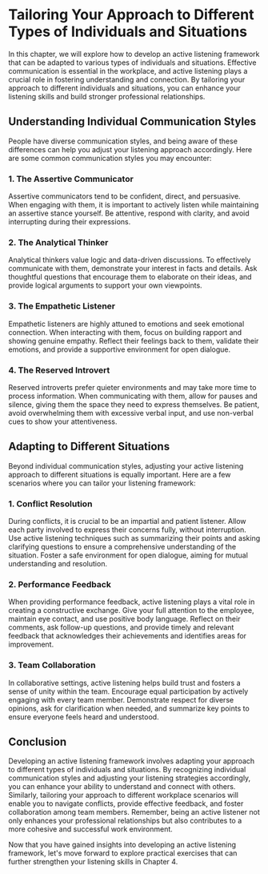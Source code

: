 Tailoring Your Approach to Different Types of Individuals and Situations
=============================================================================================================================

In this chapter, we will explore how to develop an active listening framework that can be adapted to various types of individuals and situations. Effective communication is essential in the workplace, and active listening plays a crucial role in fostering understanding and connection. By tailoring your approach to different individuals and situations, you can enhance your listening skills and build stronger professional relationships.

Understanding Individual Communication Styles
---------------------------------------------

People have diverse communication styles, and being aware of these differences can help you adjust your listening approach accordingly. Here are some common communication styles you may encounter:

### 1. The Assertive Communicator

Assertive communicators tend to be confident, direct, and persuasive. When engaging with them, it is important to actively listen while maintaining an assertive stance yourself. Be attentive, respond with clarity, and avoid interrupting during their expressions.

### 2. The Analytical Thinker

Analytical thinkers value logic and data-driven discussions. To effectively communicate with them, demonstrate your interest in facts and details. Ask thoughtful questions that encourage them to elaborate on their ideas, and provide logical arguments to support your own viewpoints.

### 3. The Empathetic Listener

Empathetic listeners are highly attuned to emotions and seek emotional connection. When interacting with them, focus on building rapport and showing genuine empathy. Reflect their feelings back to them, validate their emotions, and provide a supportive environment for open dialogue.

### 4. The Reserved Introvert

Reserved introverts prefer quieter environments and may take more time to process information. When communicating with them, allow for pauses and silence, giving them the space they need to express themselves. Be patient, avoid overwhelming them with excessive verbal input, and use non-verbal cues to show your attentiveness.

Adapting to Different Situations
--------------------------------

Beyond individual communication styles, adjusting your active listening approach to different situations is equally important. Here are a few scenarios where you can tailor your listening framework:

### 1. Conflict Resolution

During conflicts, it is crucial to be an impartial and patient listener. Allow each party involved to express their concerns fully, without interruption. Use active listening techniques such as summarizing their points and asking clarifying questions to ensure a comprehensive understanding of the situation. Foster a safe environment for open dialogue, aiming for mutual understanding and resolution.

### 2. Performance Feedback

When providing performance feedback, active listening plays a vital role in creating a constructive exchange. Give your full attention to the employee, maintain eye contact, and use positive body language. Reflect on their comments, ask follow-up questions, and provide timely and relevant feedback that acknowledges their achievements and identifies areas for improvement.

### 3. Team Collaboration

In collaborative settings, active listening helps build trust and fosters a sense of unity within the team. Encourage equal participation by actively engaging with every team member. Demonstrate respect for diverse opinions, ask for clarification when needed, and summarize key points to ensure everyone feels heard and understood.

Conclusion
----------

Developing an active listening framework involves adapting your approach to different types of individuals and situations. By recognizing individual communication styles and adjusting your listening strategies accordingly, you can enhance your ability to understand and connect with others. Similarly, tailoring your approach to different workplace scenarios will enable you to navigate conflicts, provide effective feedback, and foster collaboration among team members. Remember, being an active listener not only enhances your professional relationships but also contributes to a more cohesive and successful work environment.

Now that you have gained insights into developing an active listening framework, let's move forward to explore practical exercises that can further strengthen your listening skills in Chapter 4.
